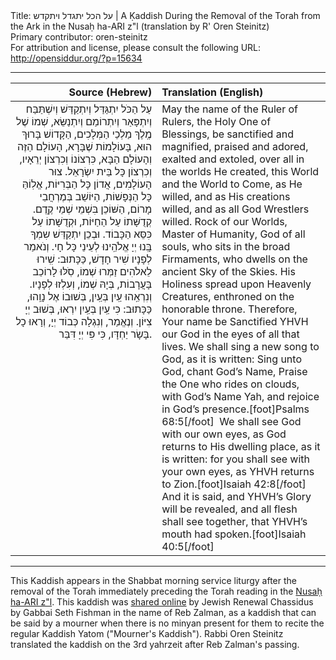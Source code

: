 <html>
<head></head>
<body>
Title: על הכל יתגדל ויתקדש | A Ḳaddish During the Removal of the Torah from the Ark in the Nusaḥ ha-ARI z"l (translation by R' Oren Steinitz)<br />
Primary contributor: oren-steinitz<br />
For attribution and license, please consult the following URL: <a href="http://opensiddur.org/?p=15634">http://opensiddur.org/?p=15634</a>
<p />
<hr />

<table  class="copyright" style="margin-left: auto;margin-right: auto;" class="dragtable">
<thead><tr><th id="x" style="text-align: right;">Source (Hebrew)</th><th style="text-align: left;">Translation (English)</th></tr></thead>
<tbody>
<tr><td style="vertical-align:top;" width="46%">
<div class="liturgy" style="text-align: right;"><span lang="he">
עַל הַכֹּל יִתְגַּדַּל וְיִתְקַדַּשׁ
וְיִשְׁתַּבַּח וְיִתְפָּאַר וְיִתְרוֹמַם וְיִתְנַשֵּׂא,
שְׁמוֹ שֶׁל מֶֽלֶךְ מַלְכֵי הַמְּלָכִים,
הַקָּדוֹשׁ בָּרוּךְ הוּא,
בָּעוֹלָמוֹת שֶׁבָּרָא,
הָעוֹלָם הַזֶּה וְהָעוֹלָם הַבָּא,
כִּרְצוֹנוֹ וְכִרְצוֹן יְרֵאָיו,
וְכִרְצוֹן כָּל בֵּית יִשְׂרָאֵל.
צוּר הָעוֹלָמִים, אֲדוֹן כָּל הַבְּרִיּוֹת,
אֱלֽוֹהַּ כָּל הַנְּפָשׁוֹת,
הַיּוֹשֵׁב בְּמֶרְחֲבֵי מָרוֹם,
הַשּׁוֹכֵן בִּשְׁמֵי שְׁמֵי קֶֽדֶם.
קְדֻשָּׁתוֹ עַל הַחַיּוֹת,
וּקְדֻשָּׁתוֹ עַל כִּסֵּא הַכָּבוֹד.
וּבְכֵן יִתְקַדַּשׁ שִמְךָ בָּֽנוּ יְיָ אֱלֹהֵֽינוּ
לְעֵינֵי כָּל חָי.
וְנֹאמַר לְפָנָיו שִׁיר חָדָשׁ,
כַּכָּתוּב:
שִֽׁירוּ לֵאלֹהִים זַמְּרוּ שְׁמוֹ,
סֹֽלּוּ לָרוֹכֵב בָּעֲרָבוֹת, בְּיָהּ שְׁמוֹ,
וְעִלְזוּ לְפָנָיו.
וְנִרְאֵֽהוּ עַֽיִן בְּעַֽיִן, בְּשׁוּבוֹ אֶל נָוֵֽהוּ,
כַּכָּתוּב: כִּי עַֽיִן בְּעַֽיִן יִרְאוּ,
בְּשׁוּב יְיָ צִיּוֹן.
וְנֶאֱמַר, וְנִגְלָה כְּבוֹד יְיָ,
וְרָאוּ כָל בָּשָׂר יַחְדָּו,
כִּי פִּי יְיָ דִּבֵּר.
</span></div></td>

<td style="vertical-align:top;" width="53%"><div class="english">
May the name of the Ruler of Rulers,
the Holy One of Blessings,
be sanctified and magnified,
praised and adored, exalted and extoled, 
over all in the worlds He created,
this World and the World to Come,
as He willed, and as His creations willed,
and as all God Wrestlers willed.
Rock of our Worlds, Master of Humanity,
God of all souls,
who sits in the broad Firmaments,
who dwells on the ancient Sky of the Skies.
His Holiness spread upon Heavenly Creatures,
enthroned on the honorable throne.
Therefore, Your name be Sanctified YHVH our God
in the eyes of all that lives.
We shall sing a new song to God, 
as it is written:
Sing unto God, chant God’s Name,
Praise the One who rides on clouds, with God’s Name Yah,
and rejoice in God’s presence.[foot]Psalms 68:5[/foot]&nbsp;
We shall see God with our own eyes, as God returns to His dwelling place,
as it is written: for you shall see with your own eyes,
as YHVH returns to Zion.[foot]Isaiah 42:8[/foot]&nbsp;
And it is said, and YHVH’s Glory will be revealed,
and all flesh shall see together,
that YHVH’s mouth had spoken.[foot]Isaiah 40:5[/foot]
</div></td>
</tr>
</tbody></table>

<hr />

This Kaddish appears in the Shabbat morning service liturgy after the removal of the Torah immediately preceding the Torah reading in the <a href="https://www.sefaria.org/Siddur_Sefard,_Shabbat_Morning_Services,_Shabbat_Torah_Reading.23/he/Torat_Emet_357?lang=bi&with=all&lang2=en">Nusaḥ ha-ARI z"l</a>. This kaddish was <a href="http://www.jewishrenewalhasidus.org/Reb-Zalman-Resources/no_minyan_kaddish.htm">shared online</a> by Jewish Renewal Chassidus by Gabbai Seth Fishman in the name of Reb Zalman, as a kaddish that can be said by a mourner when there is no minyan present for them to recite the regular Kaddish Yatom ("Mourner's Kaddish"). Rabbi Oren Steinitz translated the kaddish on the 3rd yahrzeit after Reb Zalman's passing.
</body>
</html>